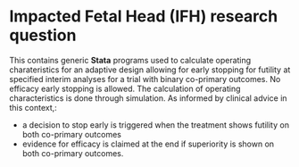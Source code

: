 # Impacted Fetal Head (IFH) research question
This contains generic **Stata** programs used to calculate operating charateristics for an adaptive design allowing for early stopping for futility at specified interim analyses for a trial with binary co-primary outcomes. No efficacy early stopping is allowed. The calculation of operating characteristics is done through simulation. As informed by clinical advice in this context,:
- a decision to stop early is triggered when the treatment shows futility on both co-primary outcomes
- evidence for efficacy is claimed at the end if superiority is shown on both co-primary outcomes.     

